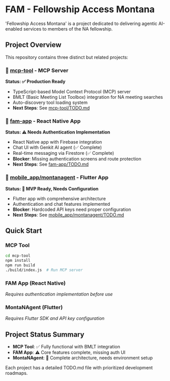 # FAM - Fellowship Access Montana

'Fellowship Access Montana' is a project dedicated to delivering agentic AI-enabled services to members of the NA fellowship.

## Project Overview

This repository contains three distinct but related projects:

### 🔧 [mcp-tool](./mcp-tool/) - MCP Server
**Status: ✅ Production Ready**
- TypeScript-based Model Context Protocol (MCP) server
- BMLT (Basic Meeting List Toolbox) integration for NA meeting searches
- Auto-discovery tool loading system
- **Next Steps**: See [mcp-tool/TODO.md](./mcp-tool/TODO.md)

### 📱 [fam-app](./fam-app/) - React Native App
**Status: ⚠️ Needs Authentication Implementation**
- React Native app with Firebase integration
- Chat UI with Genkit AI agent (✅ Complete)
- Real-time messaging via Firestore (✅ Complete)
- **Blocker**: Missing authentication screens and route protection
- **Next Steps**: See [fam-app/TODO.md](./fam-app/TODO.md)

### 🎯 [mobile_app/montanagent](./mobile_app/montanagent/) - Flutter App
**Status: 🚧 MVP Ready, Needs Configuration**
- Flutter app with comprehensive architecture
- Authentication and chat features implemented
- **Blocker**: Hardcoded API keys need proper configuration
- **Next Steps**: See [mobile_app/montanagent/TODO.md](./mobile_app/montanagent/TODO.md)

## Quick Start

### MCP Tool
```bash
cd mcp-tool
npm install
npm run build
./build/index.js  # Run MCP server
```

### FAM App (React Native)
*Requires authentication implementation before use*

### MontaNAgent (Flutter)
*Requires Flutter SDK and API key configuration*

## Project Status Summary

- **MCP Tool**: ✅ Fully functional with BMLT integration
- **FAM App**: ⚠️ Core features complete, missing auth UI
- **MontaNAgent**: 🚧 Complete architecture, needs environment setup

Each project has a detailed TODO.md file with prioritized development roadmaps.